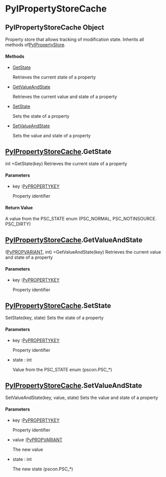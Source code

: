 # PyIPropertyStoreCache

## PyIPropertyStoreCache Object



Property store that allows tracking of modification state\.  Inherits all methods of[PyIPropertyStore](#pyipropertystore)\.

#### Methods


  - [GetState](PyIPropertyStoreCache.md#pyipropertystorecachegetstate)

    Retrieves the current state of a property&nbsp;

  - [GetValueAndState](PyIPropertyStoreCache.md#pyipropertystorecachegetvalueandstate)

    Retrieves the current value and state of a property&nbsp;

  - [SetState](PyIPropertyStoreCache.md#pyipropertystorecachesetstate)

    Sets the state of a property&nbsp;

  - [SetValueAndState](PyIPropertyStoreCache.md#pyipropertystorecachesetvalueandstate)

    Sets the value and state of a property&nbsp;

## [PyIPropertyStoreCache](#pyipropertystorecache)\.GetState



int =GetState\(key\)
Retrieves the current state of a property

#### Parameters


  - key :[PyPROPERTYKEY](#pypropertykey)

    Property identifier

#### Return Value
A value from the PSC\_STATE enum \(PSC\_NORMAL, PSC\_NOTINSOURCE\. PSC\_DIRTY\)

## [PyIPropertyStoreCache](#pyipropertystorecache)\.GetValueAndState



\([PyPROPVARIANT](#pypropvariant), int\) =GetValueAndState\(key\)
Retrieves the current value and state of a property

#### Parameters


  - key :[PyPROPERTYKEY](#pypropertykey)

    Property identifier

## [PyIPropertyStoreCache](#pyipropertystorecache)\.SetState

SetState\(key, state\)
Sets the state of a property

#### Parameters


  - key :[PyPROPERTYKEY](#pypropertykey)

    Property identifier

  - state : int

    Value from the PSC\_STATE enum \(pscon\.PSC\_\*\)

## [PyIPropertyStoreCache](#pyipropertystorecache)\.SetValueAndState

SetValueAndState\(key, value, state\)
Sets the value and state of a property

#### Parameters


  - key :[PyPROPERTYKEY](#pypropertykey)

    Property identifier

  - value :[PyPROPVARIANT](#pypropvariant)

    The new value

  - state : int

    The new state \(pscon\.PSC\_\*\)